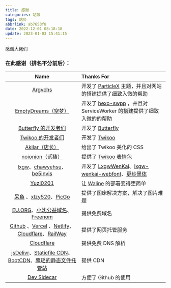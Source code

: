 ```yaml
---
title: 感谢
categories: 站务
tags: 站务
abbrlink: ab7653f8
date: 2022-12-01 08:18:18
update: 2023-01-03 15:41:15
---
```


感谢大佬们

<!-- more -->

### 在此感谢（排名不分前后）：
|Name|Thanks For|
|:-:|:----|
|[Argvchs](https://github.com/argvchs)|开发了 [ParticleX](https://github.com/argvchs/hexo-theme-particlex) 主题，并且对网站的搭建提供了细致入微的帮助|
|[EmptyDreams（空梦）](https://github.com/EmptyDreams/)|开发了 [hexo-swpp](https://github.com/EmptyDreams/hexo-swpp) ，并且对 ServiceWorker 的搭建提供了细致入微的的帮助|
|[Butterfly 的开发者们](https://github.com/jerryc127/hexo-theme-butterfly/graphs/contributors)|开发了 [Butterfly](https://github.com/jerryc127/hexo-theme-butterfly/)|
|[Twikoo 的开发者们](https://github.com/imaegoo/twikoo/graphs/contributors)|开发了 [Twikoo](https://github.com/imaegoo/twikoo)|
|[Akilar（店长）](http://akilar.top/)|给出了 Twikoo 美化的 CSS|
|[noionion（贰猹）](https://github.com/2X-ercha)|提供了 [Twikoo 表情包](https://github.com/2X-ercha/Twikoo-Magic)|
|[lxgw](https://github.com/lxgw)、[chawyehsu](https://github.com/chawyehsu)、[be5invis](https://github.com/be5invis/)|开发了 [LxgwWenKai](https://github.com/lxgw/LxgwWenKai)、[lxgw-wenkai-webfont](https://github.com/chawyehsu/lxgw-wenkai-webfont)、[更纱黑体](https://github.com/be5invis/Sarasa-Gothic)|
|[Yuzi0201](https://github.com/Yuzi0201)|让 [Waline](https://github.com/walinejs/waline) 的部署变得更简单|
|[呆鱼](https://daiyu-233.top/) 、[xlzy520](https://github.com/xlzy520)、[PicGo](https://github.com/picgo)|提供了图床解决方案，解决了图片难题|
|[EU.ORG](https://nic.eu.org/)、[小沈公益域名](http://xszcd.top/)、[Freenom](https://www.freenom.com/)|提供免费域名|
|[Github](https://github.com/) 、[Vercel](https://vercel.com/) 、[Netlify](https://www.netlify.com/)、[Cloudflare](https://cloudflare.net/home/default.aspx)、[RailWay](https://railway.app/s)|提供了网页托管服务|
|[Cloudflare](https://cloudflare.net/home/default.aspx)|提供免费 DNS 解析|
|[jsDelivr](https://www.jsdelivr.com/)、[Staticfile CDN](http://www.staticfile.org/)、[BootCDN](https://www.bootcdn.cn/)、[鹰瑶的静态文件托管站](https://zzko.cn/)|提供 CDN|
|[Dev Sidecar](https://github.com/docmirror/dev-sidecar) |方便了 Github 的使用|
